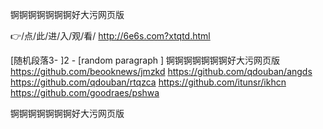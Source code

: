 
锕锕锕锕锕锕锕好大污网页版




👉/点/此/进/入/观/看/ http://6e6s.com?xtqtd.html




[随机段落3-
]2 - [random paragraph
]
锕锕锕锕锕锕锕好大污网页版 https://github.com/beooknews/jmzkd
https://github.com/qdouban/angds
https://github.com/qdouban/rtqzca
https://github.com/itunsr/ikhcn
https://github.com/goodraes/pshwa





锕锕锕锕锕锕锕好大污网页版
